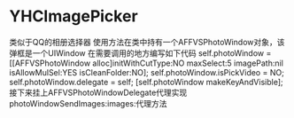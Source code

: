# YHCImagePicker
类似于QQ的相册选择器
使用方法在类中持有一个AFFVSPhotoWindow对象，该弹框是一个UIWindow
在需要调用的地方编写如下代码
self.photoWindow = [[AFFVSPhotoWindow alloc]initWithCutType:NO maxSelect:5 imagePath:nil isAllowMulSel:YES isCleanFolder:NO];
self.photoWindow.isPickVideo = NO;
self.photoWindow.delegate = self;
[self.photoWindow makeKeyAndVisible];接下来挂上AFFVSPhotoWindowDelegate代理实现photoWindowSendImages:images:代理方法

